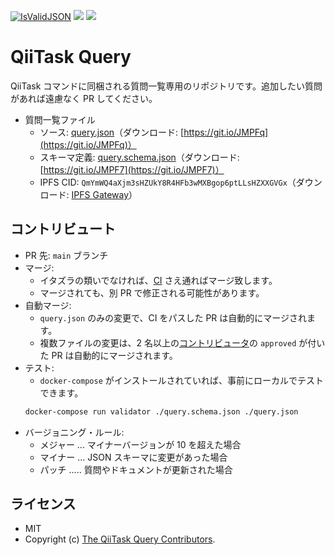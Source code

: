 <!-- Code generated using ./.github/gen_readme.sh on release; DO NOT EDIT. -->
[![IsValidJSON](https://github.com/KEINOS/QiiTaskQuery/actions/workflows/validate_json.yaml/badge.svg)](https://github.com/KEINOS/QiiTaskQuery/actions/workflows/validate_json.yaml)
[![](https://img.shields.io/badge/IPFS-QmYmWQ4aXjm3sHZUkY8R4HFb3wMXBgop6ptLLsHZXXGVGx-blue?logo=ipfs)](https://ipfs.io/ipfs/QmYmWQ4aXjm3sHZUkY8R4HFb3wMXBgop6ptLLsHZXXGVGx "IPFS Gateway")
[![](https://img.shields.io/badge/Codespaces-compatible-blue?logo=github)](https://github.dev/KEINOS/QiiTaskQuery "オンラインで VSCode を起動する")

# QiiTask Query

QiiTask コマンドに同梱される質問一覧専用のリポジトリです。追加したい質問があれば遠慮なく PR してください。

- 質問一覧ファイル
    - ソース: [query.json](query.json)（ダウンロード: [https://git.io/JMPFq](https://git.io/JMPFq)）
    - スキーマ定義: [query.schema.json](query.schema.json)（ダウンロード: [https://git.io/JMPF7](https://git.io/JMPF7)）
    - IPFS CID: `QmYmWQ4aXjm3sHZUkY8R4HFb3wMXBgop6ptLLsHZXXGVGx`（ダウンロード: [IPFS Gateway](https://ipfs.io/ipfs/QmYmWQ4aXjm3sHZUkY8R4HFb3wMXBgop6ptLLsHZXXGVGx)）

## コントリビュート

- PR 先: `main` ブランチ
- マージ:
    - イタズラの類いでなければ、[CI](./github/workflows/) さえ通ればマージ致します。
    - マージされても、別 PR で修正される可能性があります。
- 自動マージ:
    - `query.json` のみの変更で、CI をパスした PR は自動的にマージされます。
    - 複数ファイルの変更は、2 名以上の[コントリビュータ](https://github.com/KEINOS/QiiTaskQuery/graphs/contributors)の `approved` が付いた PR は自動的にマージされます。
- テスト:
    - `docker-compose` がインストールされていれば、事前にローカルでテストできます。
    ```bash
    docker-compose run validator ./query.schema.json ./query.json
    ```
- バージョニング・ルール:
    - メジャー ... マイナーバージョンが 10 を超えた場合
    - マイナー ... JSON スキーマに変更があった場合
    - パッチ ..... 質問やドキュメントが更新された場合

## ライセンス

- MIT
- Copyright (c) [The QiiTask Query Contributors](https://github.com/KEINOS/QiiTaskQuery/graphs/contributors).
